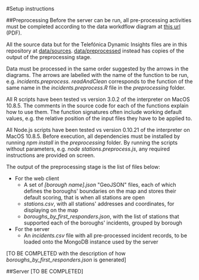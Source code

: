 #Setup instructions

##Preprocessing
Before the server can be run, all pre-processing activities must be completed according to the data workdflow diagram at [this url](preprocessing/preprocessing%20data%20workflow%20diagram.pdf?raw=true) (PDF).

All the source data but for the Telefónica Dynamic Insights files are in this repository at [data/sources](tree/master/data/sources). [data/preprocessed](tree/master/data/preprocessed) instead has copies of the output of the preprocessing stage.

Data must be processed in the same order suggested by the arrows in the diagrams. The arrows are labelled with the name of the function to be run, e.g. _incidents.preprocess. readAndClean_ corresponds to the function of the same name in the _incidents.preprocess.R_ file in the _preprocessing_ folder. 

All R scripts have been tested vs version 3.0.2 of the interpreter on MacOS 10.8.5. The comments in the source code for each of the functions explain how to use them. The function signatures often include working default values, e.g. the relative position of the input files they have to be applied to.

All Node.js scripts have been tested vs version 0.10.21 of the interpreter on MacOS 10.8.5. Before execution, all dependencies must be installed by running _npm install_ in the _preprocessing_ folder. By running the scripts without parameters, e.g. _node stations.preprocess.js_, any required instructions are provided on screen.

The output of the preprocessing stage is the list of files below:
- For the web client
  - A set of _[borough name].json_ "GeoJSON" files, each of which defines the boroughs' boundaries on the map and stores their default scoring, that is when all stations are open
  - _stations.csv_, with all stations' addresses and coordinates, for displaying on the map 
  - _boroughs\_by\_first\_responders.json_, with the list of stations that supported each of the boroughs' incidents, grouped by borough 
- For the server
  - An _incidents.csv_ file with all pre-processed incident records, to be loaded onto the MongoDB instance used by the server

[TO BE COMPLETED with the description of how _boroughs\_by\_first\_responders.json_ is generated]

##Server
[TO BE COMPLETED]